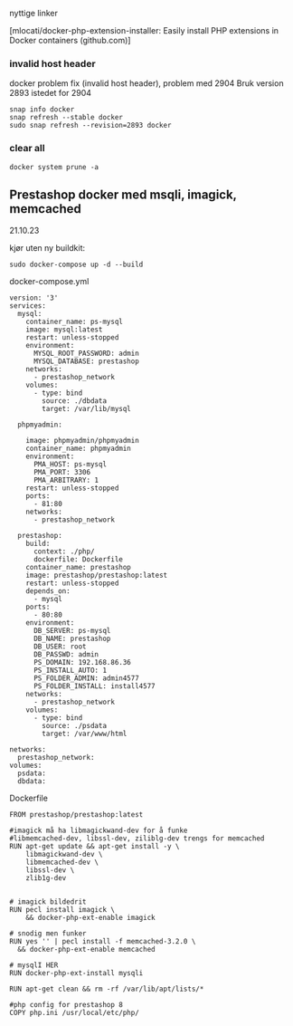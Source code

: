 nyttige linker

[mlocati/docker-php-extension-installer: Easily install PHP extensions in Docker containers (github.com)]

### invalid host header
docker problem fix (invalid host header), problem med 2904
Bruk version 2893 istedet for 2904

```
snap info docker
snap refresh --stable docker
sudo snap refresh --revision=2893 docker
```

### clear all
```
docker system prune -a 
```

## Prestashop docker med msqli, imagick, memcached
21.10.23

kjør uten ny buildkit: 
```
sudo docker-compose up -d --build

```

docker-compose.yml
```
version: '3'
services:
  mysql:
    container_name: ps-mysql
    image: mysql:latest
    restart: unless-stopped
    environment:
      MYSQL_ROOT_PASSWORD: admin
      MYSQL_DATABASE: prestashop
    networks:
      - prestashop_network
    volumes:
      - type: bind
        source: ./dbdata
        target: /var/lib/mysql

  phpmyadmin:

    image: phpmyadmin/phpmyadmin
    container_name: phpmyadmin
    environment:
      PMA_HOST: ps-mysql
      PMA_PORT: 3306
      PMA_ARBITRARY: 1
    restart: unless-stopped
    ports:
      - 81:80
    networks:
      - prestashop_network

  prestashop:    
    build:
      context: ./php/
      dockerfile: Dockerfile
    container_name: prestashop
    image: prestashop/prestashop:latest
    restart: unless-stopped
    depends_on:
      - mysql
    ports:
      - 80:80
    environment:
      DB_SERVER: ps-mysql
      DB_NAME: prestashop
      DB_USER: root
      DB_PASSWD: admin
      PS_DOMAIN: 192.168.86.36
      PS_INSTALL_AUTO: 1
      PS_FOLDER_ADMIN: admin4577
      PS_FOLDER_INSTALL: install4577
    networks:
      - prestashop_network
    volumes:
      - type: bind
        source: ./psdata
        target: /var/www/html

networks:
  prestashop_network:
volumes:
  psdata:
  dbdata:

```
Dockerfile
```
FROM prestashop/prestashop:latest

#imagick må ha libmagickwand-dev for å funke
#libmemcached-dev, libssl-dev, ziliblg-dev trengs for memcached
RUN apt-get update && apt-get install -y \
    libmagickwand-dev \ 
    libmemcached-dev \
    libssl-dev \
    zlib1g-dev 


# imagick bildedrit
RUN pecl install imagick \
    && docker-php-ext-enable imagick

# snodig men funker
RUN yes '' | pecl install -f memcached-3.2.0 \
  && docker-php-ext-enable memcached

# mysqlI HER
RUN docker-php-ext-install mysqli

RUN apt-get clean && rm -rf /var/lib/apt/lists/*

#php config for prestashop 8
COPY php.ini /usr/local/etc/php/
```
